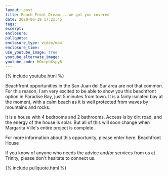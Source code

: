 ```yaml
---
layout: post
title: Beach Front Dream... we got you covered
date: 2020-06-19 17:21:45
tags:
excerpt:
enclosure:
pullquote:
enclosure_type: video/mp4
enclosure_time:
use_youtube_image: true
youtube_alternate_image:
youtube_code: HOxipbXspy8
---
```


{% include youtube.html %}

Beachfront opportunities in the San Juan del Sur area are not that common. For this reason, I am very excited to be able to show you this beachfront option in Paradise Bay, just 5 minutes from town. It is a fairly isolated bay at the moment, with a calm beach as it is well protected from waves by mountains and rocks.

It is a house with 4 bedrooms and 2 bathrooms. Access is by dirt road, and the energy of the house is solar. But all of this will soon change when Margarita Ville's entire project is complete.

For more information about this opportunity, please enter here: Beachfront House

If you know of anyone who needs the advice and/or services from us at Trinity, please don't hesitate to connect us.

{% include pullquote.html %}